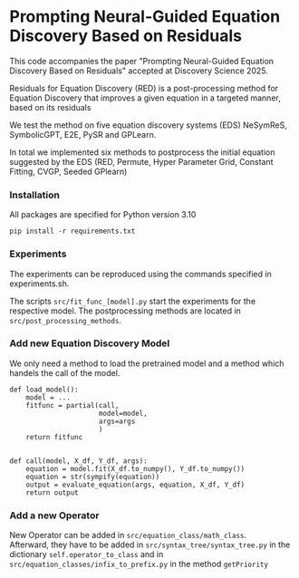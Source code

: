 # Prompting Neural-Guided Equation Discovery Based on Residuals
This code accompanies the paper "Prompting Neural-Guided Equation Discovery Based on Residuals" accepted at Discovery Science 2025.

Residuals for Equation Discovery (RED) is a post-processing method for Equation Discovery that
improves a given equation in a targeted manner, based on its residuals

We test the method on five equation discovery systems (EDS) NeSymReS, SymbolicGPT, E2E, PySR and GPLearn. 

In total we implemented six methods to postprocess the initial equation suggested by the EDS  (RED, Permute, Hyper Parameter Grid, Constant Fitting, CVGP, Seeded GPlearn)

### Installation
All packages are specified for Python version 3.10
```
pip install -r requirements.txt
```

### Experiments
The experiments can be reproduced using the commands specified in experiments.sh. 

The scripts `src/fit_func_[model].py` start the experiments for the respective model. 
The postprocessing methods are located in `src/post_processing_methods`.

### Add new Equation Discovery Model 

We only need a method to load the pretrained model and a method which handels the call of the model.  

```
def load_model():
    model = ...
    fitfunc = partial(call,
                      model=model,
                      args=args
                      )
    return fitfunc


def call(model, X_df, Y_df, args):
    equation = model.fit(X_df.to_numpy(), Y_df.to_numpy())
    equation = str(sympify(equation))
    output = evaluate_equation(args, equation, X_df, Y_df)
    return output
```

### Add a new Operator
New Operator can be added in `src/equation_class/math_class`.  
Afterward, they have to be added in  `src/syntax_tree/syntax_tree.py` in the dictionary  `self.operator_to_class` and 
in  `src/equation_classes/infix_to_prefix.py` in the method `getPriority` 
